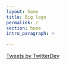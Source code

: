 ```yaml
---
layout: home
title: Big logo
permalink: /
section: home
intro_paragraph: >
 
---
```

<html>
<a class="twitter-timeline" href="https://twitter.com/TwitterDev?ref_src=twsrc%5Etfw">Tweets by TwitterDev</a> <script async src="https://platform.twitter.com/widgets.js" charset="utf-8"></script>
</html>
